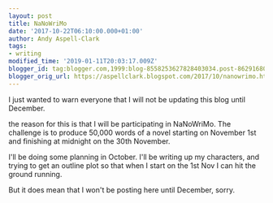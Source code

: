 ```yaml
---
layout: post
title: NaNoWriMo
date: '2017-10-22T06:10:00.000+01:00'
author: Andy Aspell-Clark
tags:
- writing
modified_time: '2019-01-11T20:03:17.009Z'
blogger_id: tag:blogger.com,1999:blog-8558253627828403034.post-8629168062337467790
blogger_orig_url: https://aspellclark.blogspot.com/2017/10/nanowrimo.html
---
```


I just wanted to warn everyone that I will not be updating this blog until December.

the reason for this is that I will be participating in NaNoWriMo. The challenge is to produce 50,000 words of a novel starting on November 1st and finishing at midnight on the 30th November.

I'll be doing some planning in October. I'll be writing up my characters, and trying to get an outline plot so that when I start on the 1st Nov I can hit the ground running.

But it does mean that I won't be posting here until December, sorry.
